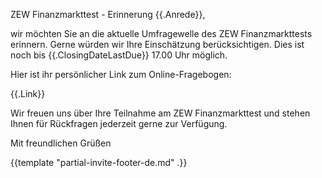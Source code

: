 ZEW Finanzmarkttest - Erinnerung
{{.Anrede}},

wir möchten Sie an die aktuelle Umfragewelle des ZEW Finanzmarkttests erinnern. 
Gerne würden wir Ihre Einschätzung berücksichtigen. 
Dies ist noch bis {{.ClosingDateLastDue}} 17.00 Uhr möglich.

Hier ist ihr persönlicher Link zum Online-Fragebogen:

{{.Link}}

Wir freuen uns über Ihre Teilnahme am ZEW Finanzmarkttest 
und stehen Ihnen für Rückfragen jederzeit gerne zur Verfügung.

Mit freundlichen Grüßen

{{template "partial-invite-footer-de.md" .}}
